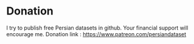 # Donation
I try to publish free Persian datasets in github. Your financial support will encourage me.
Donation link : https://www.patreon.com/persiandataset
